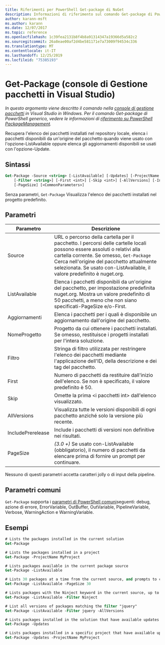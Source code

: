 ```yaml
---
title: Riferimenti per PowerShell Get-package di NuGet
description: Informazioni di riferimento sul comando Get-package di PowerShell nella console di gestione pacchetti NuGet in Visual Studio.
author: karann-msft
ms.author: karann
ms.date: 12/07/2017
ms.topic: reference
ms.openlocfilehash: 1c39fea2131b8f4b8a91314347a19366d5a582c2
ms.sourcegitcommit: 26a8eae00af2d4be581171e7a73009f94534c336
ms.translationtype: MT
ms.contentlocale: it-IT
ms.lasthandoff: 12/25/2019
ms.locfileid: "75385193"
---
```

# <a name="get-package-package-manager-console-in-visual-studio"></a>Get-Package (console di Gestione pacchetti in Visual Studio)

*In questo argomento viene descritto il comando nella [console di gestione pacchetti](../../consume-packages/install-use-packages-powershell.md) in Visual Studio in Windows. Per il comando Get-package di PowerShell generico, vedere le informazioni di [riferimento su PowerShell PackageManagement](/powershell/module/packagemanagement/?view=powershell-6).*

Recupera l'elenco dei pacchetti installati nel repository locale, elenca i pacchetti disponibili da un'origine del pacchetto quando viene usato con l'opzione-ListAvailable oppure elenca gli aggiornamenti disponibili se usati con l'opzione-Update.

## <a name="syntax"></a>Sintassi

```ps
Get-Package -Source <string> [-ListAvailable] [-Updates] [-ProjectName <string>]
    [-Filter <string>] [-First <int>] [-Skip <int>] [-AllVersions] [-IncludePrerelease]
    [-PageSize] [<CommonParameters>]
```

Senza parametri, `Get-Package` Visualizza l'elenco dei pacchetti installati nel progetto predefinito.

## <a name="parameters"></a>Parametri

| Parametro | Descrizione |
| --- | --- |
| Source | URL o percorso della cartella per il pacchetto. I percorsi delle cartelle locali possono essere assoluti o relativi alla cartella corrente. Se omesso, `Get-Package` Cerca nell'origine del pacchetto attualmente selezionata. Se usato con-ListAvailable, il valore predefinito è nuget.org. |
| ListAvailable | Elenca i pacchetti disponibili da un'origine del pacchetto, per impostazione predefinita nuget.org. Mostra un valore predefinito di 50 pacchetti, a meno che non siano specificati-PageSize e/o-First. |
| Aggiornamenti | Elenca i pacchetti per i quali è disponibile un aggiornamento dall'origine del pacchetto. |
| NomeProgetto | Progetto da cui ottenere i pacchetti installati. Se omesso, restituisce i progetti installati per l'intera soluzione. |
| Filtro | Stringa di filtro utilizzata per restringere l'elenco dei pacchetti mediante l'applicazione dell'ID, della descrizione e dei tag del pacchetto. |
| First | Numero di pacchetti da restituire dall'inizio dell'elenco. Se non è specificato, il valore predefinito è 50. |
| Skip | Omette la prima &lt;i pacchetti int&gt; dall'elenco visualizzato.  |
| AllVersions | Visualizza tutte le versioni disponibili di ogni pacchetto anziché solo la versione più recente. |
| IncludePrerelease | Include i pacchetti di versioni non definitive nei risultati. |
| PageSize | *(3.0 +)* Se usato con-ListAvailable (obbligatorio), il numero di pacchetti da elencare prima di fornire un prompt per continuare. |

Nessuno di questi parametri accetta caratteri jolly o di input della pipeline.

## <a name="common-parameters"></a>Parametri comuni

`Get-Package` supporta i [parametri di PowerShell comuni](https://go.microsoft.com/fwlink/?LinkID=113216)seguenti: debug, azione di errore, ErrorVariable, OutBuffer, OutVariable, PipelineVariable, Verbose, WarningAction e WarningVariable.

## <a name="examples"></a>Esempi

```ps
# Lists the packages installed in the current solution
Get-Package

# Lists the packages installed in a project
Get-Package -ProjectName MyProject

# Lists packages available in the current package source
Get-Package -ListAvailable

# Lists 30 packages at a time from the current source, and prompts to continue if more are available
Get-Package -ListAvailable -PageSize 30

# Lists packages with the Ninject keyword in the current source, up to 50
Get-Package -ListAvailable -Filter Ninject

# List all versions of packages matching the filter "jquery"
Get-Package -ListAvailable -Filter jquery -AllVersions

# Lists packages installed in the solution that have available updates
Get-Package -Updates

# Lists packages installed in a specific project that have available updates
Get-Package -Updates -ProjectName MyProject
```
